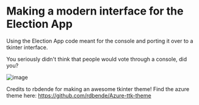 # Making a modern interface for the Election App
Using the Election App code meant for the console and porting it over to a tkinter interface. 

You seriously didn't think that people would vote through a console, did you?

![image](https://user-images.githubusercontent.com/91123163/189565463-76023847-3752-4b48-a411-e6fadb8c9676.png)

Credits to rbdende for making an awesome tkinter theme!
Find the azure theme here: https://github.com/rdbende/Azure-ttk-theme
